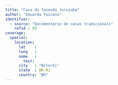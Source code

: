 ```yaml
---
title: "Casa da fazenda Jurujuba"
author: "Eduarda Toscano"
identifier:
  - source: "Documentário de casas tradicionais"
    refid : 93
coverage:
  spatial:
    location:
      lat    :
      long   :
      name   :
        text:
      city   : "Niterói"
      state  : BR-RJ
      country: "BR"
---
```


